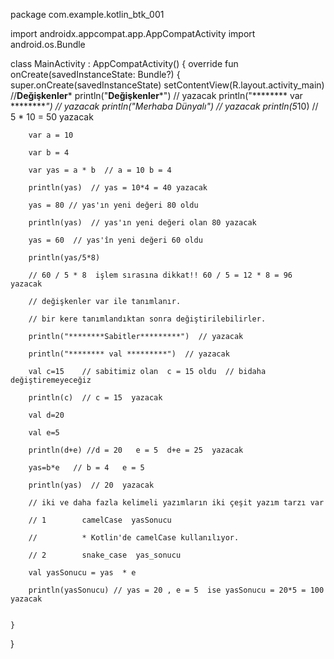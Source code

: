 package com.example.kotlin_btk_001

import androidx.appcompat.app.AppCompatActivity
import android.os.Bundle

class MainActivity : AppCompatActivity() {
    override fun onCreate(savedInstanceState: Bundle?) {
        super.onCreate(savedInstanceState)
        setContentView(R.layout.activity_main)
        //********Değişkenler*********
        println("********Değişkenler*********") // yazacak
        println("******** var *********")  // yazacak
        println("Merhaba Dünyalı") // yazacak
        println(5*10)   // 5 * 10 = 50 yazacak

        var a = 10

        var b = 4

        var yas = a * b  // a = 10 b = 4

        println(yas)  // yas = 10*4 = 40 yazacak

        yas = 80 // yas'ın yeni değeri 80 oldu

        println(yas)  // yas'ın yeni değeri olan 80 yazacak

        yas = 60  // yas'în yeni değeri 60 oldu

        println(yas/5*8)

        // 60 / 5 * 8  işlem sırasına dikkat!! 60 / 5 = 12 * 8 = 96 yazacak

        // değişkenler var ile tanımlanır.

        // bir kere tanımlandıktan sonra değiştirilebilirler.

        println("********Sabitler*********")  // yazacak

        println("******** val *********")  // yazacak

        val c=15    // sabitimiz olan  c = 15 oldu  // bidaha değiştiremeyeceğiz

        println(c)  // c = 15  yazacak

        val d=20

        val e=5

        println(d+e) //d = 20   e = 5  d+e = 25  yazacak

        yas=b*e   // b = 4   e = 5

        println(yas)  // 20  yazacak

        // iki ve daha fazla kelimeli yazımların iki çeşit yazım tarzı var

        // 1        camelCase  yasSonucu

        //          * Kotlin'de camelCase kullanılıyor.

        // 2        snake_case  yas_sonucu

        val yasSonucu = yas  * e

        println(yasSonucu) // yas = 20 , e = 5  ise yasSonucu = 20*5 = 100 yazacak


    }
}
